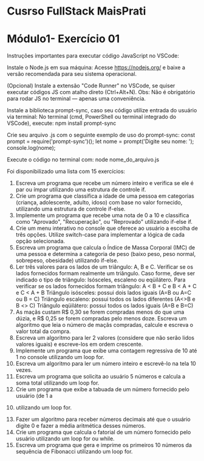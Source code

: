 # Cusrso FullStack MaisPrati
 
# Módulo1- Exercício 01

Instruções importantes para executar código JavaScript no VSCode:

Instale o Node.js em sua máquina:
Acesse https://nodejs.org/ e baixe a versão recomendada para seu sistema operacional.

(Opcional) Instale a extensão "Code Runner" no VSCode, se quiser executar códigos JS com atalho direto (Ctrl+Alt+N).
Obs: Não é obrigatório para rodar JS no terminal — apenas uma conveniência.

Instale a biblioteca prompt-sync, caso seu código utilize entrada do usuário via terminal:
No terminal (cmd, PowerShell ou terminal integrado do VSCode), execute:
npm install prompt-sync

Crie seu arquivo .js com o seguinte exemplo de uso do prompt-sync:
const prompt = require('prompt-sync')();
let nome = prompt('Digite seu nome: ');
console.log(nome);

Execute o código no terminal com:
node nome_do_arquivo.js


Foi disponibilizado uma lista com 15 exercícios: 

 1. Escreva um programa que recebe um número inteiro e verifica se ele é par ou ímpar
utilizando uma estrutura de controle if.
2. Crie um programa que classifica a idade de uma pessoa em categorias (criança,
adolescente, adulto, idoso) com base no valor fornecido, utilizando uma estrutura de
controle if-else.
3. Implemente um programa que recebe uma nota de 0 a 10 e classifica como
"Aprovado", "Recuperação", ou "Reprovado" utilizando if-else if.
4. Crie um menu interativo no console que oferece ao usuário a escolha de três opções.
Utilize switch-case para implementar a lógica de cada opção selecionada.
5. Escreva um programa que calcula o Índice de Massa Corporal (IMC) de uma pessoa e
determina a categoria de peso (baixo peso, peso normal, sobrepeso, obesidade)
utilizando if-else.
6. Ler três valores para os lados de um triângulo: A, B e C. Verificar se os lados fornecidos
formam realmente um triângulo. Caso forme, deve ser indicado o tipo de triângulo:
Isósceles, escaleno ou eqüilátero.
Para verificar se os lados fornecidos formam triângulo: A < B + C e B < A + C e C < A + B
Triângulo isósceles: possui dois lados iguais (A=B ou A=C ou B = C)
Triângulo escaleno: possui todos os lados diferentes (A<>B e B <> C)
Triângulo eqüilátero: possui todos os lados iguais (A=B e B=C)
7. As maçãs custam R$ 0,30 se forem compradas menos do que uma dúzia, e R$ 0,25 se
forem compradas pelo menos doze. Escreva um algoritmo que leia o número de maçãs
compradas, calcule e escreva o valor total da compra.
8. Escreva um algoritmo para ler 2 valores (considere que não serão lidos valores iguais)
e escreve-los em ordem crescente.
9. Implemente um programa que exibe uma contagem regressiva de 10 até 1 no console
utilizando um loop for.
10. Escreva um algoritmo para ler um número inteiro e escrevê-lo na tela 10 vezes.
11. Escreva um programa que solicita ao usuário 5 números e calcula a soma total
utilizando um loop for.
12. Crie um programa que exibe a tabuada de um número fornecido pelo usuário (de 1 a
10) utilizando um loop for.
13. Fazer um algoritmo para receber números decimais até que o usuário digite 0 e fazer
a média aritmética desses números.
14. Crie um programa que calcula o fatorial de um número fornecido pelo usuário
utilizando um loop for ou while.
15. Escreva um programa que gera e imprime os primeiros 10 números da sequência de
Fibonacci utilizando um loop for.
